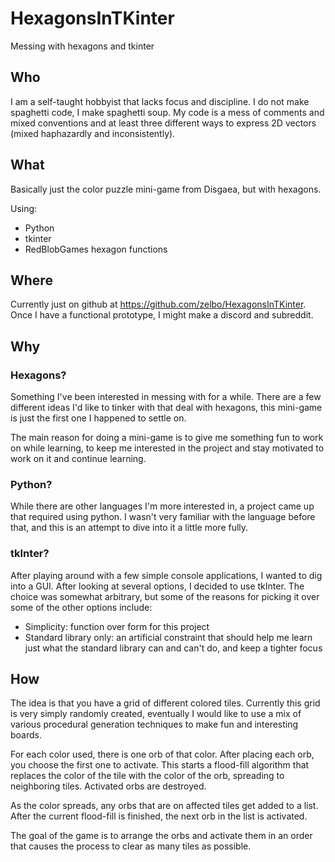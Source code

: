 # HexagonsInTKinter  
Messing with hexagons and tkinter  

## Who

I am a self-taught hobbyist that lacks focus and discipline. I do not make spaghetti code, I make spaghetti soup. My code is a mess of comments and mixed conventions and at least three different ways to express 2D vectors (mixed haphazardly and inconsistently).
## What  

Basically just the color puzzle mini-game from Disgaea, but with hexagons.  

Using:  
- Python  
- tkinter  
- RedBlobGames hexagon functions  

## Where

Currently just on github at https://github.com/zelbo/HexagonsInTKinter.  
Once I have a functional prototype, I might make a discord and subreddit.

## Why  

### Hexagons?

Something I've been interested in messing with for a while. There are a few different ideas I'd like to tinker with that deal with hexagons, this mini-game is just the first one I happened to settle on.

The main reason for doing a mini-game is to give me something fun to work on while learning, to keep me interested in the project and stay motivated to work on it and continue learning.

### Python?

While there are other languages I'm more interested in, a project came up that required using python. I wasn't very familiar with the language before that, and this is an attempt to dive into it a little more fully.

### tkInter?

After playing around with a few simple console applications, I wanted to dig into a GUI. After looking at several options, I decided to use tkInter. The choice was somewhat arbitrary, but some of the reasons for picking it over some of the other options include:

- Simplicity: function over form for this project
- Standard library only: an artificial constraint that should help me learn just what the standard library can and can't do, and keep a tighter focus

## How

The idea is that you have a grid of different colored tiles. Currently this grid is very simply randomly created, eventually I would like to use a mix of various procedural generation techniques to make fun and interesting boards.

For each color used, there is one orb of that color. After placing each orb, you choose the first one to activate. This starts a flood-fill algorithm that replaces the color of the tile with the color of the orb, spreading to neighboring tiles. Activated orbs are destroyed.

As the color spreads, any orbs that are on affected tiles get added to a list. After the current flood-fill is finished, the next orb in the list is activated.

The goal of the game is to arrange the orbs and activate them in an order that causes the process to clear as many tiles as possible.